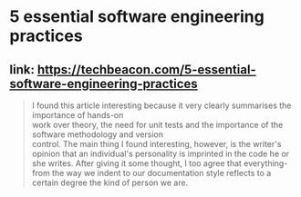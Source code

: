 # 5 essential software engineering practices  
## link: <https://techbeacon.com/5-essential-software-engineering-practices>   

 >I found this article interesting because it very clearly summarises the importance of hands-on  
work over theory, the need for unit tests and the importance of the software methodology and version  
control. The main thing I found interesting, however, is the writer's opinion that an individual's personality
is imprinted in the code he or she writes. After giving it some thought, I too agree that everything- from the 
way we indent to our documentation style reflects to a certain degree the kind of person we are.